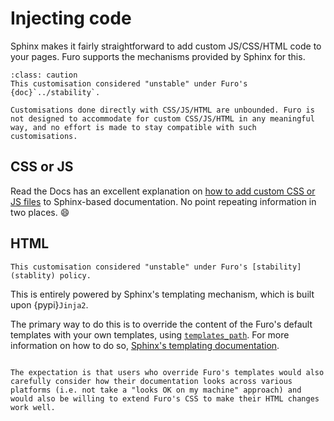 # Injecting code

Sphinx makes it fairly straightforward to add custom JS/CSS/HTML code to your pages. Furo supports the mechanisms provided by Sphinx for this.

```{admonition} Unstable
:class: caution
This customisation considered "unstable" under Furo's {doc}`../stability`.

Customisations done directly with CSS/JS/HTML are unbounded. Furo is not designed to accommodate for custom CSS/JS/HTML in any meaningful way, and no effort is made to stay compatible with such customisations.
```

## CSS or JS

Read the Docs has an excellent explanation on [how to add custom CSS or JS files][sphinx-custom-css] to Sphinx-based documentation. No point repeating information in two places. 😄

[sphinx-custom-css]: https://docs.readthedocs.io/en/stable/guides/adding-custom-css.html

## HTML

```{caution}
This customisation considered "unstable" under Furo's [stability](stablity) policy.
```

This is entirely powered by Sphinx's templating mechanism, which is built upon {pypi}`Jinja2`.

The primary way to do this is to override the content of the Furo's default templates with your own templates, using [`templates_path`][sphinx-templates_path]. For more information on how to do so, [Sphinx's templating documentation][templating].

```{note}

The expectation is that users who override Furo's templates would also carefully consider how their documentation looks across various platforms (i.e. not take a "looks OK on my machine" approach) and would also be willing to extend Furo's CSS to make their HTML changes work well.
```

[sphinx-templates_path]: https://www.sphinx-doc.org/en/master/usage/configuration.html#confval-templates_path
[templating]: https://www.sphinx-doc.org/en/master/development/theming.html#templating
